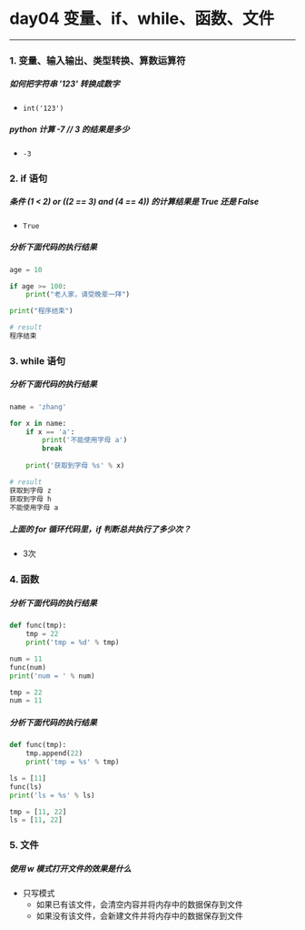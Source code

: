 # day04 变量、if、while、函数、文件

---
### 1. 变量、输入输出、类型转换、算数运算符

##### 如何把字符串 '123' 转换成数字

- `int('123')`

##### python 计算 -7 // 3 的结果是多少

- `-3`

### 2. if 语句

##### 条件 (1 < 2) or ((2 == 3) and (4 == 4)) 的计算结果是 True 还是 False

- `True`

##### 分析下面代码的执行结果

```python
age = 10

if age >= 100:
    print("老人家，请受晚辈一拜")

print("程序结束")
```

```python
# result
程序结束
```

### 3. while 语句

##### 分析下面代码的执行结果

```python
name = 'zhang'

for x in name:
    if x == 'a':
        print('不能使用字母 a')
        break
    
    print('获取到字母 %s' % x)
```

```python
# result
获取到字母 z
获取到字母 h
不能使用字母 a
```

##### 上面的 for 循环代码里，if 判断总共执行了多少次？

- 3次

### 4. 函数

##### 分析下面代码的执行结果

```python
def func(tmp):
    tmp = 22
    print('tmp = %d' % tmp)

num = 11
func(num)
print('num = ' % num)
```

```python
tmp = 22
num = 11
```
   
##### 分析下面代码的执行结果

```python
def func(tmp):
    tmp.append(22)
    print('tmp = %s' % tmp)

ls = [11]
func(ls)
print('ls = %s' % ls)
```

```python
tmp = [11, 22]
ls = [11, 22]
```

### 5. 文件

##### 使用 w 模式打开文件的效果是什么

- 只写模式
	- 如果已有该文件，会清空内容并将内存中的数据保存到文件
	- 如果没有该文件，会新建文件并将内存中的数据保存到文件
